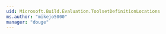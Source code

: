 ```yaml
---
uid: Microsoft.Build.Evaluation.ToolsetDefinitionLocations
ms.author: "mikejo5000"
manager: "douge"
---
```

